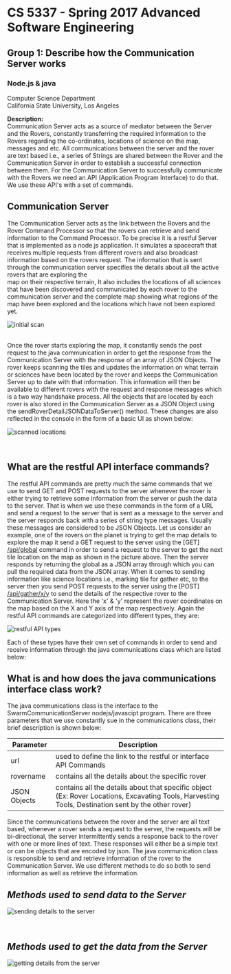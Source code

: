 # **CS 5337 - Spring 2017 Advanced Software Engineering**
## **Group 1: Describe how the Communication Server works**
### Node.js & java


Computer Science Department <br/>
California State University, Los Angeles

**Description:** <br/>
Communication Server acts as a source of mediator between the Server and the Rovers, constantly transferring the required information to the Rovers regarding the co-ordinates, locations of science on the map, messages and etc. All communications between the server and the rover are text based i.e., a series of Strings are shared between the Rover and the Communication Server in order to establish a successful connection between them. For the Communication Server to successfully communicate with the Rovers we need an API (Application Program Interface) to do that. We use these API's with a set of commands. 

## **Communication Server**

The Communication Server acts as the link between the Rovers and the Rover Command Processor so that the rovers can retrieve and send information to the Command Processor. To be precise it is a restful Server that is implemented as a node.js application. It simulates a spacecraft that receives multiple requests from different rovers and also broadcast information based on the rovers request. The information that is sent through the communication server specifies the details about all the active rovers that are exploring the  
map on their respective terrain, It also includes the locations of all sciences that have been discovered and communicated by each rover to the communication server and the complete map showing what regions of the map have been explored and the locations which have not been explored yet. 
<br>

![initial scan](http://i.imgur.com/71sgoFe.jpg)
<br><br>

Once the rover starts exploring the map, it constantly sends the post request to the java communication in order to get the response from the Communication Server with the response of an array of JSON Objects. The rover keeps scanning the tiles and updates the information on what terrain or sciences have been located by the rover and keeps the Communication Server up to date with that information. This information will then be available to different rovers with the request and response messages which is a two way handshake process. All the objects that are located by each rover is also stored in the Communication Server as a JSON Object using the sendRoverDetailJSONDataToServer() method. These changes are also reflected in the console in the form of a basic UI as shown below:

![scanned locations](http://i.imgur.com/zd1kNv5.jpg)

<br>

## **What are the restful API interface commands?**

The restful API commands are pretty much the same commands that we use to send GET and POST requests to the server whenever the rover is either trying to retrieve some information from the server or push the data to the server. That is when we use these commands in the form of a URL and send a request to the server that is sent as a message to the server and the server responds back with a series of string type messages. Usually these messages are considered to be JSON Objects. Let us consider an example, one of the rovers on the planet is trying to get the map details to explore the map it send a GET request to the server using the [GET] [/api/global](/api/global) command in order to send a request to the server to get the next tile location on the map as shown in the picture above. Then the server responds by returning the global as a JSON array through which you can pull the required data from the JSON array. When it comes to sending information like science locations i.e., marking tile for gather etc, to the server then you send POST requests to the server using the [POST] [/api/gather/x/y](/api/gather/x/y) to send the details of the respective rover to the Communication Server. Here the 'x' & 'y' represent the rover coordinates on the map based on the X and Y axis of the map respectively. Again the restful API commands are categorized into different types, they are:


![restful API types](http://i.imgur.com/bWIr8D9.jpg)


Each of these types have their own set of commands in order to send and receive information through the java communications class which are listed below:






## **What is and how does the java communications interface class work?**
The java communications class is the interface to the SwarmCommunicationServer nodejs/javascipt program. There are three parameters that we use constantly sue in the communications class, their brief description is shown below:

 
Parameter | Description 
---------|----------
 url | used to define the link to the restful or interface API Commands 
 rovername | contains all the details about the specific rover 
 JSON Objects | contains all the details about that specific object (Ex: Rover Locations, Excavating Tools, Harvesting Tools, Destination sent by the other rover)

Since the communications between the rover and the server are all text based, whenever a rover sends a request to the server, the requests will be bi-directional, the server intermittently sends a response back to the rover with one or more lines of text. These responses will either be a simple text or can be objects that are encoded by json. The java communication class is responsible to send and retrieve information of the rover to the Communication Server. We use different methods to do so both to send information as well as retrieve the information.


## **_Methods used to send data to the Server_**
![sending details to the server](http://i.imgur.com/4eckWBs.jpg)

<br>

## **_Methods used to get the data from the Server_**
![getting details from the server](http://i.imgur.com/2LNK8ZK.jpg)



